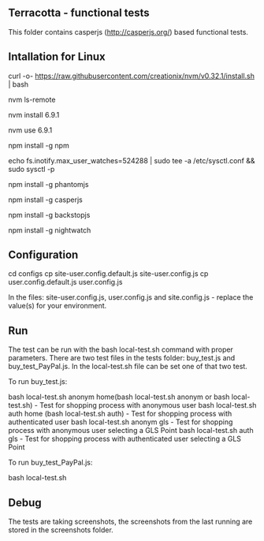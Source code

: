 ## Terracotta - functional tests

This folder contains casperjs (http://casperjs.org/) based functional tests.

## Intallation for Linux

curl -o- https://raw.githubusercontent.com/creationix/nvm/v0.32.1/install.sh | bash

nvm ls-remote

nvm install 6.9.1

nvm use 6.9.1

npm install -g npm

echo fs.inotify.max_user_watches=524288 | sudo tee -a /etc/sysctl.conf && sudo sysctl -p

npm install -g phantomjs

npm install -g casperjs

npm install -g backstopjs

npm install -g nightwatch

## Configuration

cd configs
cp site-user.config.default.js site-user.config.js
cp user.config.default.js user.config.js

In the files: site-user.config.js, user.config.js and site.config.js - replace the value(s) for your environment.

## Run

The test can be run with the bash local-test.sh command with proper parameters.
There are two test files in the tests folder: buy_test.js and buy_test_PayPal.js.
In the local-test.sh file can be set one of that two test.

To run buy_test.js:

  bash local-test.sh anonym home(bash local-test.sh anonym or bash local-test.sh) - Test for shopping process with anonymous user
  bash local-test.sh auth home (bash local-test.sh auth) - Test for shopping process with authenticated user
  bash local-test.sh anonym gls - Test for shopping process with anonymous user selecting a GLS Point
  bash local-test.sh auth gls - Test for shopping process with authenticated user selecting a GLS Point

To run buy_test_PayPal.js:

  bash local-test.sh

## Debug

The tests are taking screenshots, the screenshots from the last running are stored in the screenshots folder.

